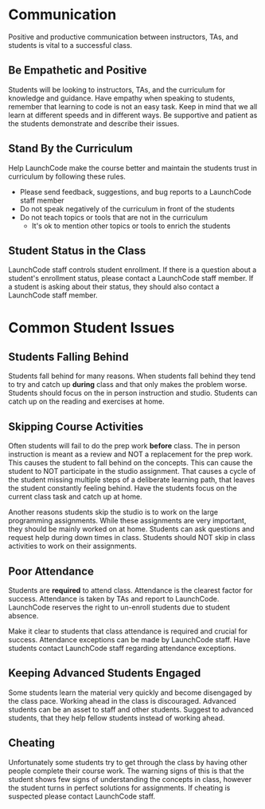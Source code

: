 # Communication
Positive and productive communication between instructors, TAs, and students is vital to a successful class.

## Be Empathetic and Positive
Students will be looking to instructors, TAs, and the curriculum for knowledge and guidance. Have empathy when speaking to students, remember that learning to code is not an easy task. Keep in mind that we all learn at different speeds and in different ways. Be supportive and patient as the students demonstrate and describe their issues.

## Stand By the Curriculum
Help LaunchCode make the course better and maintain the students trust in curriculum by following these rules.
* Please send feedback, suggestions, and bug reports to a LaunchCode staff member
* Do not speak negatively of the curriculum in front of the students
* Do not teach topics or tools that are not in the curriculum
  * It's ok to mention other topics or tools to enrich the students

## Student Status in the Class
LaunchCode staff controls student enrollment. If there is a question about a student's enrollment status, please contact a LaunchCode staff member. If a student is asking about their status, they should also contact a LaunchCode staff member.

# Common Student Issues
## Students Falling Behind
Students fall behind for many reasons. When students fall behind they tend to try and catch up **during** class and that only makes the problem worse. Students should focus on the in person instruction and studio. Students can catch up on the reading and exercises at home.

## Skipping Course Activities
Often students will fail to do the prep work **before** class. The in person instruction is meant as a review and NOT a replacement for the prep work. This causes the student to fall behind on the concepts. This can cause the student to NOT participate in the studio assignment. That causes a cycle of the student missing multiple steps of a deliberate learning path, that leaves the student constantly feeling behind. Have the students focus on the current class task and catch up at home.

Another reasons students skip the studio is to work on the large programming assignments. While these assignments are very important, they should be mainly worked on at home. Students can ask questions and request help during down times in class. Students should NOT skip in class activities to work on their assignments.

## Poor Attendance 
Students are **required** to attend class. Attendance is the clearest factor for success. Attendance is taken by TAs and report to LaunchCode. LaunchCode reserves the right to un-enroll students due to student absence.

Make it clear to students that class attendance is required and crucial for success. Attendance exceptions can be made by LaunchCode staff. Have students contact LaunchCode staff regarding attendance exceptions.

## Keeping Advanced Students Engaged
Some students learn the material very quickly and become disengaged by the class pace. Working ahead in the class is discouraged. Advanced students can be an asset to staff and other students. Suggest to advanced students, that they help fellow students instead of working ahead.

## Cheating
Unfortunately some students try to get through the class by having other people complete their course work. The warning signs of this is that the student shows few signs of understanding the concepts in class, however the student turns in perfect solutions for assignments. If cheating is suspected please contact LaunchCode staff.
